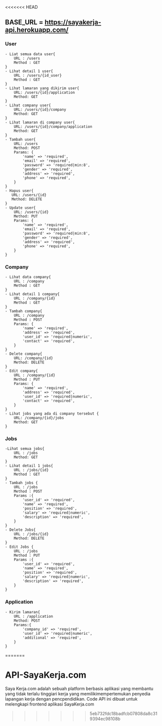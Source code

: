 <<<<<<< HEAD
## BASE_URL = https://sayakerja-api.herokuapp.com/

### User
    - Liat semua data user{
        URL : /users
        Method : GET
    }
    - Lihat detail 1 user{
        URL : /users/{id_user}
        Method : GET
    }
    - Lihat lamaran yang dikirim user{
        URL: /users/{id}/application
        Method: GET
    }
    - Lihat company user{
        URL: /users/{id}/company
        Method: GET
    }
    - Lihat lamaran di company user{
        URL: /users/{id}/company/application
        Method: GET
    }
    - Tambah user{
        URL: /users
        Method: POST
        Params: {
            'name' => 'required',
            'email' => 'required',
            'password' => 'required|min:8',
            'gender' => 'required',
            'address' => 'required',
            'phone' => 'required',
        }
    }
    - Hapus user{
       URL: /users/{id}
       Method: DELETE
    }
    - Update user{
        URL: /users/{id}
        Method: PUT
        Params: {
            'name' => 'required',
            'email' => 'required',
            'password' => 'required|min:8',
            'gender' => 'required',
            'address' => 'required',
            'phone' => 'required',
        }
    }

### Company
    - Lihat data company{
        URL : /company
        Method : GET
    }
    - Lihat detail 1 company{
        URL : /company/{id}
        Method : GET
    }
    - Tambah company{
        URL : /company
        Method : POST
        Params: {
            'name' => 'required',
            'address' => 'required',
            'user_id' => 'required|numeric',
            'contact' => 'required',
        }
    }
    - Delete company{
        URL: /company/{id}
        Method: DELETE
    }
    - Edit company{
        URL : /company/{id}
        Method : PUT
        Params: {
            'name' => 'required',
            'address' => 'required',
            'user_id' => 'required|numeric',
            'contact' => 'required',
        }
    }
    - Lihat jobs yang ada di company tersebut {
        URL: /company/{id}/jobs
        Method: GET
    }

### Jobs
    -Lihat semua jobs{
        URL : /jobs
        Method: GET
    }
    - Lihat detail 1 jobs{
        URL : /jobs/{id}
        Method : GET
    }
    - Tambah jobs {
        URL : /jobs
        Method : POST
        Params :{
            'user_id' => 'required',
            'name' => 'required',
            'position' => 'required',
            'salary' => 'required|numeric',
            'description' => 'required',
        }
    }
    - Delete Jobs{
        URL : /jobs/{id}
        Method: DELETE
    }
    - Edit Jobs {
        URL : /jobs
        Method : PUT
        Params :{
            'user_id' => 'required',
            'name' => 'required',
            'position' => 'required',
            'salary' => 'required|numeric',
            'description' => 'required',
        }
    }


### Application
    - Kirim lamaran{
        URL : /application
        Method: POST
        Params:{
            'company_id' => 'required',
            'user_id' => 'required|numeric',
            'additional' => 'required',
        }
    }
=======
# API-SayaKerja.com
Saya Kerja.com adalah sebuah platform berbasis aplikasi yang membantu yang tidak terlalu tinggiari kerja yang memilikimempertemukan penyedia lapangan kerja dengan pencpendidikan. 
Code API ini dibuat untuk melengkapi frontend aplikasi SayaKerja.com 
>>>>>>> 5eb732fdc18badfcb07808da8c319394ec98108b
